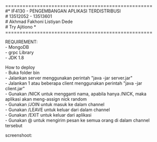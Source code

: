 ===================================================<br>
#*   IF4130 - PENGEMBANGAN APLIKASI TERDISTRIBUSI  *<br>
#*             13512052 - 13513601                 *<br>
#*         Akhmad Fakhoni Listiyan Dede            *<br>
#*                 Try Ajitiono                    *<br>
===================================================<br>

REQUIREMENT:<br>
    - MongoDB<br>
    - grpc Library<br>
    - JDK 1.8<br>
    
How to deploy<br>
    - Buka folder bin<br>
    - Jalankan server menggunakan perintah "java -jar server.jar"<br>
    - Jalankan 1 atau beberapa client menggunakan perintah "java -jar client.jar"<br>
    - Gunakan /NICK <nama> untuk mengganti nama, apabila hanya /NICK, maka aplikasi akan
      meng-assign nick random<br>
    - Gunakan /JOIN <channel> untuk masuk ke dalam channel<br>
    - Gunakan /LEAVE <channel> untuk keluar dari dalam channel<br>
    - Gunakan /EXIT untuk keluar dari aplikasi<br>
    - Gunakan @<nama channel> <pesan> untuk mengirim pesan ke semua orang di dalam channel tersebut<br>

screenshoot: <br>

